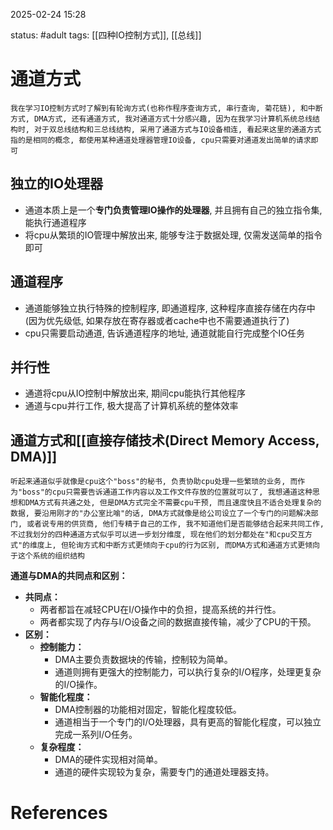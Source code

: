 2025-02-24    15:28

status: #adult 
tags: [[四种IO控制方式]], [[总线]]


# 通道方式

```
我在学习IO控制方式时了解到有轮询方式(也称作程序查询方式, 串行查询, 菊花链), 和中断方式, DMA方式, 还有通道方式, 我对通道方式十分感兴趣, 因为在我学习计算机系统总线结构时, 对于双总线结构和三总线结构, 采用了通道方式与IO设备相连, 看起来这里的通道方式指的是相同的概念, 都使用某种通道处理器管理IO设备, cpu只需要对通道发出简单的请求即可
```

## 独立的IO处理器

- 通道本质上是一个**专门负责管理IO操作的处理器**, 并且拥有自己的独立指令集, 能执行通道程序
- 将cpu从繁琐的IO管理中解放出来, 能够专注于数据处理, 仅需发送简单的指令即可

## 通道程序

- 通道能够独立执行特殊的控制程序, 即通道程序, 这种程序直接存储在内存中(因为优先级低, 如果存放在寄存器或者cache中也不需要通道执行了)
- cpu只需要启动通道, 告诉通道程序的地址, 通道就能自行完成整个IO任务

## 并行性

- 通道将cpu从IO控制中解放出来, 期间cpu能执行其他程序
- 通道与cpu并行工作, 极大提高了计算机系统的整体效率

## 通道方式和[[直接存储技术(Direct Memory Access, DMA)]]

```
听起来通道似乎就像是cpu这个"boss"的秘书, 负责协助cpu处理一些繁琐的业务, 而作为"boss"的cpu只需要告诉通道工作内容以及工作文件存放的位置就可以了, 我想通道这种思想和DMA方式有共通之处, 但是DMA方式完全不需要cpu干预, 而且速度快且不适合处理复杂的数据, 要沿用刚才的"办公室比喻"的话, DMA方式就像是给公司设立了一个专门的问题解决部门, 或者说专用的供货商, 他们专精于自己的工作, 我不知道他们是否能够结合起来共同工作, 不过我划分的四种通道方式似乎可以进一步划分维度, 现在他们的划分都处在"和cpu交互方式"的维度上, 但轮询方式和中断方式更倾向于cpu的行为区别, 而DMA方式和通道方式更倾向于这个系统的组织结构
```

**通道与DMA的共同点和区别：**

- **共同点：**
    - 两者都旨在减轻CPU在I/O操作中的负担，提高系统的并行性。
    - 两者都实现了内存与I/O设备之间的数据直接传输，减少了CPU的干预。
- **区别：**
    - **控制能力：**
        - DMA主要负责数据块的传输，控制较为简单。
        - 通道则拥有更强大的控制能力，可以执行复杂的I/O程序，处理更复杂的I/O操作。
    - **智能化程度：**
        - DMA控制器的功能相对固定，智能化程度较低。
        - 通道相当于一个专门的I/O处理器，具有更高的智能化程度，可以独立完成一系列I/O任务。
    - **复杂程度：**
        - DMA的硬件实现相对简单。
        - 通道的硬件实现较为复杂，需要专门的通道处理器支持。


# References
